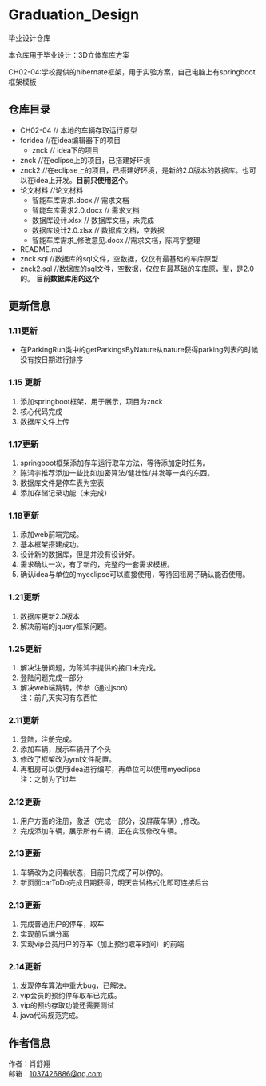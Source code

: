 # Graduation_Design
毕业设计仓库

本仓库用于毕业设计：3D立体车库方案  

CH02-04:学校提供的hibernate框架，用于实验方案，自己电脑上有springboot框架模板

## 仓库目录 ##
- CH02-04                   //   本地的车辆存取运行原型  
- foridea  //在idea编辑器下的项目  
	- znck // idea下的项目   
- znck  //在eclipse上的项目，已搭建好环境  
- znck2  //在eclipse上的项目，已搭建好环境，是新的2.0版本的数据库。也可以在idea上开发。**目前只使用这个**。  
-	论文材料  //论文材料    
	- 智能车库需求.docx // 需求文档   
	- 智能车库需求2.0.docx // 需求文档   
	- 数据库设计.xlsx // 数据库文档，未完成   
	- 数据库设计2.0.xlsx // 数据库文档，空数据   
	- 智能车库需求_修改意见.docx //需求文档，陈鸿宇整理
- README.md  
- znck.sql //数据库的sql文件，空数据，仅仅有最基础的车库原型
- znck2.sql //数据库的sql文件，空数据，仅仅有最基础的车库原，型，是2.0的。  **目前数据库用的这个**


## 更新信息 ##
### 1.11更新 
    
- 在ParkingRun类中的getParkingsByNature从nature获得parking列表的时候没有按日期进行排序  
 
### 1.15 更新
1.  添加springboot框架，用于展示，项目为znck
2.  核心代码完成
3.  数据库文件上传  

### 1.17更新
1.  springboot框架添加存车运行取车方法，等待添加定时任务。
2. 	陈鸿宇推荐添加一些比如加密算法/健壮性/并发等一类的东西。
3. 	数据库文件是停车表为空表
4. 	添加存储记录功能（未完成）

### 1.18更新
1. 	添加web前端完成。
2. 	基本框架搭建成功。  
3. 	设计新的数据库，但是并没有设计好。
4. 	需求确认一次，有了新的，完整的一套需求模板。
5. 	确认idea与单位的myeclipse可以直接使用，等待回租房子确认能否使用。

### 1.21更新
1.  数据库更新2.0版本
2.  解决前端的jquery框架问题。

### 1.25更新
1.	解决注册问题，为陈鸿宇提供的接口未完成。
2.	登陆问题完成一部分
3.	解决web端跳转，传参（通过json）  
注：前几天实习有东西忙

### 2.11更新
1.	登陆，注册完成。
2.	添加车辆，展示车辆开了个头
3.	修改了框架改为yml文件配置。
4.	再租房可以使用idea进行编写，再单位可以使用myeclipse  
注：之前为了过年

### 2.12更新
1.	用户方面的注册，激活（完成一部分，没屏蔽车辆）,修改。  
2.	完成添加车辆，展示所有车辆，正在实现修改车辆。 

### 2.13更新
1.	车辆改为之间看状态，目前只完成了可以停的。
2.	新页面carToDo完成日期获得，明天尝试格式化即可连接后台

### 2.13更新
1.	完成普通用户的停车，取车
2.	实现前后端分离
3.	实现vip会员用户的存车（加上预约取车时间）的前端

### 2.14更新
1.	发现停车算法中重大bug，已解决。
2.	vip会员的预约停车取车已完成。
3.	vip的预约存取功能还需要测试
4.	java代码规范完成。

## 作者信息 ##
作者：肖舒翔  
邮箱：1037426886@qq.com
